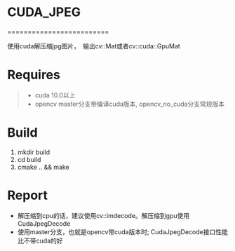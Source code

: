 <!--
 * @Author: your name
 * @Date: 2020-10-21 06:17:14
 * @LastEditTime: 2020-10-22 10:10:19
 * @LastEditors: Please set LastEditors
 * @Description: In User Settings Edit
 * @FilePath: /tensorrt/CudaJpeg/README.md
-->
# CUDA_JPEG
=========================

使用cuda解压缩jpg图片，　输出cv::Mat或者cv::cuda::GpuMat

# Requires
>+ cuda 10.0以上
>+ opencv master分支带编译cuda版本, opencv_no_cuda分支常规版本

# Build
1. mkdir build
2. cd build
3. cmake .. && make

# Report
* 解压缩到cpu的话，建议使用cv::imdecode。解压缩到gpu使用CudaJpegDecode
* 使用master分支，也就是opencv带cuda版本时; CudaJpegDecode接口性能比不带cuda的好